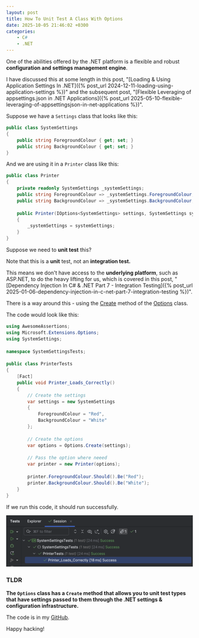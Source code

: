 ```yaml
---
layout: post
title: How To Unit Test A Class With Options
date: 2025-10-05 21:46:02 +0300
categories:
    - C#
    - .NET
---
```


One of the abilities offered by the .NET platform is a flexible and robust **configuration and settings management engine**.

I have discussed this at some length in this post, "[Loading & Using Application Settings In .NET]({% post_url 2024-12-11-loading-using-application-settings %})" and the subsequent post, "[Flexible Leveraging of appsettings.json in .NET Applications]({% post_url 2025-05-10-flexible-leveraging-of-appsettingsjson-in-net-applications %})".

Suppose we have a `Settings` class that looks like this:

```c#
public class SystemSettings
{
    public string ForegroundColour { get; set; }
    public string BackgroundColour { get; set; }
}
```

And we are using it in a `Printer` class like this:

```c#
public class Printer
{
    private readonly SystemSettings _systemSettings;
    public string ForegroundColour => _systemSettings.ForegroundColour;
    public string BackgroundColour => _systemSettings.BackgroundColour;

    public Printer(IOptions<SystemSettings> settings, SystemSettings systemSettings)
    {
        _systemSettings = systemSettings;
    }
}
```

Suppose we need to **unit test** this?

Note that this is a **unit** test, not an **integration test.**

This means we don't have access to the **underlying platform**, such as ASP.NET, to do the heavy lifting for us, which is covered in this post, "[Dependency Injection In C# & .NET Part 7 - Integration Testing]({% post_url 2025-01-06-dependency-injection-in-c-net-part-7-integration-testing %})".

There is a way around this - using the [Create](https://learn.microsoft.com/en-us/dotnet/api/microsoft.extensions.options.options.create?view=net-9.0-pp) method of the [Options](https://learn.microsoft.com/en-us/dotnet/api/microsoft.extensions.options.options?view=net-9.0-pp) class.

The code would look like this:

```c#
using AwesomeAssertions;
using Microsoft.Extensions.Options;
using SystemSettings;

namespace SystemSettingsTests;

public class PrinterTests
{
    [Fact]
    public void Printer_Loads_Correctly()
    {
      	// Create the settings
        var settings = new SystemSettings
        {
            ForegroundColour = "Red",
            BackgroundColour = "White"
        };

      	// Create the options
        var options = Options.Create(settings);

      	// Pass the option where neeed
        var printer = new Printer(options);

        printer.ForegroundColour.Should().Be("Red");
        printer.BackgroundColour.Should().Be("White");
    }
}
```

If we run this code, it should run successfully.

![PrinterSettings](../images/2025/10/PrinterSettings.png)

### TLDR

**The `Options` class has a `Create` method that allows you to unit test types that have settings passed to them through the .NET settings & configuration infrastructure.**

The code is in my [GitHub](https://github.com/conradakunga/BlogCode/tree/master/2025-10-05%20-%20SettingsTest).

Happy hacking!
